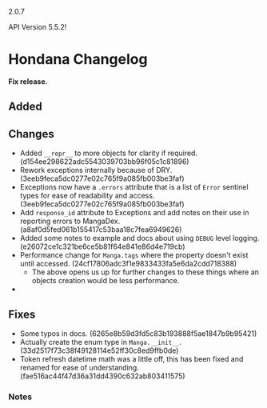 2.0.7

API Version 5.5.2!

# Hondana Changelog
**Fix release.**

## Added

## Changes
- Added `__repr__` to more objects for clarity if required. (d154ee298622adc5543039703bb96f05c1c81896)
- Rework exceptions internally because of DRY. (3eeb9feca5dc0277e02c765f9a085fb003be3faf)
- Exceptions now have a `.errors` attribute that is a list of `Error` sentinel types for ease of readability and access. (3eeb9feca5dc0277e02c765f9a085fb003be3faf)
- Add `response_id` attribute to Exceptions and add notes on their use in reporting errors to MangaDex. (a8af0d5fed061b155417c53baa18c7fea6949626)
- Added some notes to example and docs about using `DEBUG` level logging. (e26072ce1c321be6ce5b81f64e841e86d4e719cb)
- Performance change for `Manga.tags` where the property doesn't exist until accessed. (24cf17806adc3f1e9833433fa5e6da2cdd718388)
  - The above opens us up for further changes to these things where an objects creation would be less performance.
-

## Fixes
- Some typos in docs. (6265e8b59d3fd5c83b193888f5ae1847b9b95421)
- Actually create the enum type in `Manga.__init__`. (33d2517f73c38f49128114e52ff30c8ed9ffb0de)
- Token refresh datetime math was a little off, this has been fixed and renamed for ease of understanding. (fae516ac44f47d36a31dd4390c632ab803411575)

### Notes
